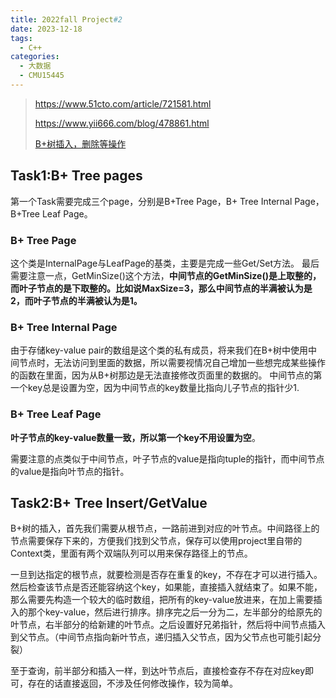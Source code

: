 ```yaml
---
title: 2022fall Project#2
date: 2023-12-18
tags: 
  - C++
categories: 
  - 大数据
  - CMU15445
---
```


> https://www.51cto.com/article/721581.html
>
> https://www.yii666.com/blog/478861.html
>
> [B+树插入，删除等操作](https://www.cnblogs.com/nullzx/p/8729425.html)

## Task1:B+ Tree pages

第一个Task需要完成三个page，分别是B+Tree Page，B+ Tree Internal Page，B+Tree Leaf Page。

### B+ Tree Page

这个类是InternalPage与LeafPage的基类，主要是完成一些Get/Set方法。
最后需要注意一点，GetMinSize()这个方法，**中间节点的GetMinSize()是上取整的，而叶子节点的是下取整的。比如说MaxSize=3，那么中间节点的半满被认为是2，而叶子节点的半满被认为是1。**

### B+ Tree Internal Page

由于存储key-value pair的数组是这个类的私有成员，将来我们在B+树中使用中间节点时，无法访问到里面的数据，所以需要视情况自己增加一些想完成某些操作的函数在里面，因为从B+树那边是无法直接修改页面里的数据的。
中间节点的第一个key总是设置为空，因为中间节点的key数量比指向儿子节点的指针少1.

### B+ Tree Leaf Page

**叶子节点的key-value数量一致，所以第一个key不用设置为空**。

需要注意的点类似于中间节点，叶子节点的value是指向tuple的指针，而中间节点的value是指向叶节点的指针。

## Task2:B+ Tree Insert/GetValue

B+树的插入，首先我们需要从根节点，一路前进到对应的叶节点。中间路径上的节点需要保存下来的，方便我们找到父节点，保存可以使用project里自带的Context类，里面有两个双端队列可以用来保存路径上的节点。

一旦到达指定的根节点，就要检测是否存在重复的key，不存在才可以进行插入。
然后检查该节点是否还能容纳这个key，如果能，直接插入就结束了。如果不能，那么需要先构造一个较大的临时数组，把所有的key-value放进来，在加上需要插入的那个key-value，然后进行排序。排序完之后一分为二，左半部分的给原先的叶节点，右半部分的给新建的叶节点。之后设置好兄弟指针，然后将中间节点插入到父节点。（中间节点指向新叶节点，递归插入父节点，因为父节点也可能引起分裂）

至于查询，前半部分和插入一样，到达叶节点后，直接检查存不存在对应key即可，存在的话直接返回，不涉及任何修改操作，较为简单。
